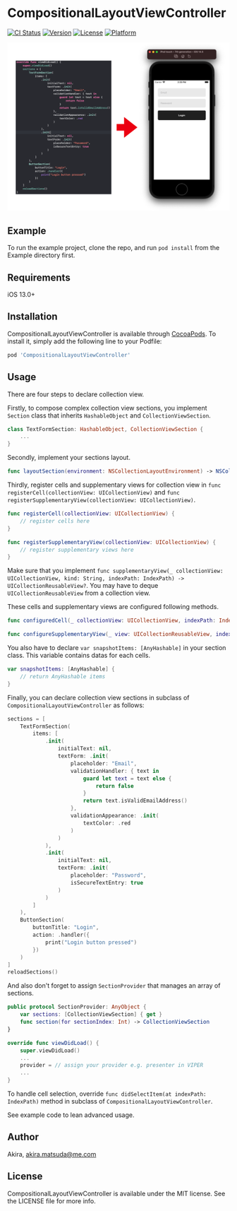 # CompositionalLayoutViewController

[![CI Status](https://img.shields.io/travis/Akira/CompositionalLayoutViewController.svg?style=flat)](https://travis-ci.org/Akira/CompositionalLayoutViewController)
[![Version](https://img.shields.io/cocoapods/v/CompositionalLayoutViewController.svg?style=flat)](https://cocoapods.org/pods/CompositionalLayoutViewController)
[![License](https://img.shields.io/cocoapods/l/CompositionalLayoutViewController.svg?style=flat)](https://cocoapods.org/pods/CompositionalLayoutViewController)
[![Platform](https://img.shields.io/cocoapods/p/CompositionalLayoutViewController.svg?style=flat)](https://cocoapods.org/pods/CompositionalLayoutViewController)

![](Image/ss.png)

## Example

To run the example project, clone the repo, and run `pod install` from the Example directory first.

## Requirements

iOS 13.0+

## Installation

CompositionalLayoutViewController is available through [CocoaPods](https://cocoapods.org). To install
it, simply add the following line to your Podfile:

```ruby
pod 'CompositionalLayoutViewController'
```

## Usage
There are four steps to declare collection view.

Firstly, to compose complex collection view sections, you implement `Section` class that inherits `HashableObject` and `CollectionViewSection`.
```swift
class TextFormSection: HashableObject, CollectionViewSection {
    ...
}
```

Secondly, implement your sections layout.
```swift
func layoutSection(environment: NSCollectionLayoutEnvironment) -> NSCollectionLayoutSection
```

Thirdly, register cells and supplementary views for collection view in `func registerCell(collectionView: UICollectionView)` and `func registerSupplementaryView(collectionView: UICollectionView)`.
```swift
func registerCell(collectionView: UICollectionView) {
    // register cells here
}
```

```swift
func registerSupplementaryView(collectionView: UICollectionView) {
    // register supplementary views here
}
```
Make sure that you implement `func supplementaryView(_ collectionView: UICollectionView, kind: String, indexPath: IndexPath) -> UICollectionReusableView?`.
You may have to deque `UICollectionReusableView` from a collection view.

These cells and supplementary views are configured following methods.
```swift
func configuredCell(_ collectionView: UICollectionView, indexPath: IndexPath) -> UICollectionViewCell
```

```swift
func configureSupplementaryView(_ view: UICollectionReusableView, indexPath: IndexPath)
```

You also have to declare `var snapshotItems: [AnyHashable]` in your section class.
This variable contains datas for each cells.
```swift
var snapshotItems: [AnyHashable] {
    // return AnyHashable items
}
```

Finally, you can declare collection view sections in subclass of `CompositionalLayoutViewController` as follows:
```swift
sections = [
    TextFormSection(
        items: [
            .init(
                initialText: nil,
                textForm: .init(
                    placeholder: "Email",
                    validationHandler: { text in
                        guard let text = text else {
                            return false
                        }
                        return text.isValidEmailAddress()
                    },
                    validationAppearance: .init(
                        textColor: .red
                    )
                )
            ),
            .init(
                initialText: nil,
                textForm: .init(
                    placeholder: "Password",
                    isSecureTextEntry: true
                )
            )
        ]
    ),
    ButtonSection(
        buttonTitle: "Login",
        action: .handler({
            print("Login button pressed")
        })
    )
]
reloadSections()
```

And also don't forget to assign `SectionProvider` that manages an array of sections.
```swift
public protocol SectionProvider: AnyObject {
    var sections: [CollectionViewSection] { get }
    func section(for sectionIndex: Int) -> CollectionViewSection
}
```
```swift
override func viewDidLoad() {
    super.viewDidLoad()
    ...
    provider = // assign your provider e.g. presenter in VIPER
    ...
}
```

To handle cell selection, override `func didSelectItem(at indexPath: IndexPath)` method in subclass of `CompositionalLayoutViewController`.

See example code to lean advanced usage.

## Author

Akira, akira.matsuda@me.com

## License

CompositionalLayoutViewController is available under the MIT license. See the LICENSE file for more info.
